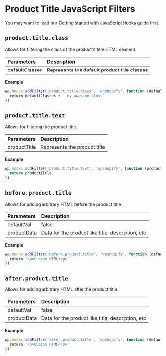 # Product Title JavaScript Filters

You may want to read our [Getting started with JavaScript Hooks](guides/javascript-hooks.md) guide first.

## `product.title.class`

Allows for filtering the class of the product's title HTML element.

| Parameters     | Description                                  |
| :------------- | :------------------------------------------- |
| defaultClasses | Represents the default product title classes |

**Example**

```js
wp.hooks.addFilter('product.title.class', 'wpshopify', function (defaultClasses) {
  return defaultClasses + ' my-awesome-class'
})
```

## `product.title.text`

Allows for filtering the product title.

| Parameters   | Description                  |
| :----------- | :--------------------------- |
| productTitle | Represents the product title |

**Example**

```js
wp.hooks.addFilter('product.title.text', 'wpshopify', function (productTitle) {
  return productTitle
})
```

## `before.product.title`

Allows for adding arbitrary HTML before the product title

| Parameters  | Description                                       |
| :---------- | :------------------------------------------------ |
| defaultVal  | false                                             |
| productData | Data for the product like title, description, etc |

**Example**

```js
wp.hooks.addFilter('before.product.title', 'wpshopify', function (defaultVal, productData) {
  return '<p>Custom HTML</p>'
})
```

## `after.product.title`

Allows for adding arbitrary HTML after the product title

| Parameters  | Description                                       |
| :---------- | :------------------------------------------------ |
| defaultVal  | false                                             |
| productData | Data for the product like title, description, etc |

**Example**

```js
wp.hooks.addFilter('after.product.title', 'wpshopify', function (defaultVal, productData) {
  return '<p>Custom HTML</p>'
})
```
